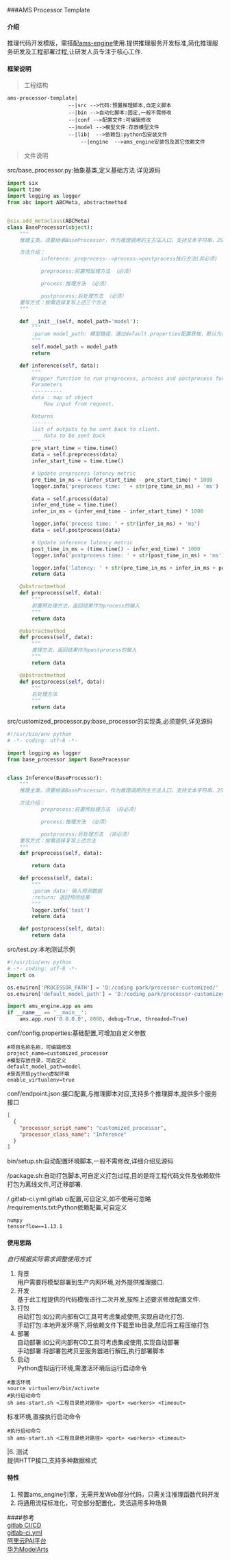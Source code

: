 ###AMS Processor Template  

#### 介绍
推理代码开发模版，需搭配[ams-engine](https://gitee.com/easy-ams/ams-engine.git )使用.提供推理服务开发标准,简化推理服务研发及工程部署过程,让研发人员专注于核心工作. 

#### 框架说明

>工程结构  

```shell script
ams-processor-template|
                    --|src -->代码:预置推理脚本,自定义脚本
                    --|bin -->自动化脚本:固定,一般不需修改
                    --|conf -->配置文件:可编辑修改
                    --|model -->模型文件:存放模型文件
                    --|lib|  -->依赖包:python包安装文件
                        --|engine  -->ams_engine安装包及其它依赖文件
```

>文件说明  

src/base_processor.py:抽象基类,定义基础方法.详见源码
```python
import six
import time
import logging as logger
from abc import ABCMeta, abstractmethod


@six.add_metaclass(ABCMeta)
class BaseProcessor(object):
    """
    推理主类，须要继承BaseProcessor，作为推理调用的主方法入口，支持文本字符串、JSON、二进制参数类型(文件、图片)

    方法介绍：
           inference: preprocess-->process->postprocess执行方法(非必须)

           preprocess:前置预处理方法 （必须）

           process:推理方法 （必须）

           postprocess:后处理方法 （必须）
    重写方式：按需选择复写上述三个方法
    """

    def __init__(self, model_path='model'):
        """
        :param model_path: 模型路径，通过default.properties配置获取，默认为相对路径model_store
        """
        self.model_path = model_path
        return

    def inference(self, data):
        """
        Wrapper function to run preprocess, process and postprocess functions.
        Parameters
        ----------
        data : map of object
            Raw input from request.

        Returns
        -------
        list of outputs to be sent back to client.
            data to be sent back
        """
        pre_start_time = time.time()
        data = self.preprocess(data)
        infer_start_time = time.time()

        # Update preprocess latency metric
        pre_time_in_ms = (infer_start_time - pre_start_time) * 1000
        logger.info('preprocess time: ' + str(pre_time_in_ms) + 'ms')

        data = self.process(data)
        infer_end_time = time.time()
        infer_in_ms = (infer_end_time - infer_start_time) * 1000

        logger.info('process time: ' + str(infer_in_ms) + 'ms')
        data = self.postprocess(data)

        # Update inference latency metric
        post_time_in_ms = (time.time() - infer_end_time) * 1000
        logger.info('postprocess time: ' + str(post_time_in_ms) + 'ms')

        logger.info('latency: ' + str(pre_time_in_ms + infer_in_ms + post_time_in_ms) + 'ms')
        return data

    @abstractmethod
    def preprocess(self, data):
        """
        前置预处理方法，返回结果作为process的输入
        """
        return data

    @abstractmethod
    def process(self, data):
        """
        推理方法，返回结果作为postprocess的输入
        """
        return data

    @abstractmethod
    def postprocess(self, data):
        """
        后处理方法
        """
        return data

```

src/customized_processor.py:base_processor的实现类,必须提供,详见源码
```python
#!/usr/bin/env python
# -*- coding: utf-8 -*-

import logging as logger
from base_processor import BaseProcessor


class Inference(BaseProcessor):
    """
    推理主类，须要继承BaseProcessor，作为推理调用的主方法入口，支持文本字符串、JSON、二进制参数类型(文件、图片)

    方法介绍：
           preprocess:前置预处理方法 （非必须）

           process:推理方法 （必须）

           postprocess:后处理方法 （非必须）
    重写方式：按需选择复写上述方法
    """
    def preprocess(self, data):

        return data

    def process(self, data):
        """
        :param data: 输入预测数据
        :return: 返回预测结果
        """
        logger.info('test')
        return data

    def postprocess(self, data):
        return data
```
src/test.py:本地测试示例
```python
#!/usr/bin/env python
# -*- coding: utf-8 -*-
import os

os.environ['PROCESSOR_PATH'] = 'D:/coding park/processor-customized/'
os.environ['default_model_path'] = 'D:/coding park/processor-customized/model'

import ams_engine.app as ams
if __name__ == '__main__':
    ams.app.run('0.0.0.0', 8088, debug=True, threaded=True)

```
conf/config.properties:基础配置,可增加自定义参数
```properties
#项目名称名称，可编辑修改
project_name=customized_processor
#模型存放目录，可自定义
default_model_path=model
#是否开启python虚拟环境
enable_virtualenv=true
```

conf/endpoint.json:接口配置,与推理脚本对应,支持多个推理脚本,提供多个服务接口  
```json
[
  {
    "processor_script_name": "customized_processor",
    "processor_class_name": "Inference"
  }
]
```

bin/setup.sh:自动配置环境脚本,一般不需修改,详细介绍见源码  

/package.sh:自动打包脚本,可自定义打包过程,目的是将工程代码文件及依赖软件打包为离线文件,可迁移部署.  

/.gitlab-ci.yml:gitlab ci配置,可自定义,如不使用可忽略  
/requirements.txt:Python依赖配置,可自定义  
```properties
numpy
tensorflow==1.13.1
```

#### 使用思路
*自行根据实际需求调整使用方式*  
1.  背景  
用户需要将模型部署到生产内网环境,对外提供推理接口.  
2.  开发  
基于此工程提供的代码模版进行二次开发,按照上述要求修改配置文件.  
3.  打包  
自动打包:如公司内部有CI工具可考虑集成使用,实现自动化打包.  
手动打包:本地开发环境下,将依赖文件下载至lib目录,然后将工程压缩打包  
4.  部署  
自动部署:如公司内部有CD工具可考虑集成使用,实现自动部署  
手动部署:将部署包拷贝至服务器进行解压,执行部署脚本  
5.  启动  
Python虚拟运行环境,需激活环境后运行启动命令  
```shell script
#激活环境
source virtualenv/bin/activate
#执行启动命令
sh ams-start.sh <工程目录绝对路径> <port> <workers> <timeout>
```
标准环境,直接执行启动命令
```shell script
#执行启动命令
sh ams-start.sh <工程目录绝对路径> <port> <workers> <timeout>
```
|6.  测试  
提供HTTP接口,支持多种数据格式  

#### 特性
1.  预置ams_engine引擎，无需开发Web部分代码，只需关注推理函数代码开发  
2.  将通用流程标准化，可变部分配置化，灵活适用多种场景  

####参考  
[gitlab CI/CD](https://zhuanlan.zhihu.com/p/159709306)  
[gitlab-ci.yml](https://docs.gitlab.com/ee/ci/yaml/includes.)  
[阿里云PAI平台](https://help.aliyun.com/document_detail/113696.html?spm=a2c4g.11186623.6.745.58006125dhhphT)  
[华为ModelArts](https://www.huaweicloud.com/product/modelarts.html)  